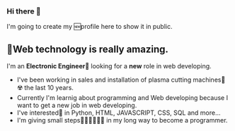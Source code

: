 ### Hi there 👋

I'm going to create my 🆕profile here to show it in public.

## 🐻Web technology is really amazing.

I'm an **Electronic Engineer🤖** looking for a **new** role in web developing.

- I've been working in sales and installation of plasma cutting machines🚀☢️ the last 10 years.
- Currently I'm learnig about programming and Web developing because I want to get a new job in web developing.
- I've interested🤖 in Python, HTML, JAVASCRIPT, CSS, SQL and more...
- I'm giving small steps🚶‍♂️🚶‍♂️🚶‍♂️ in my long way to become a programmer.

<!--
**GuillermoGTN/GuillermoGTN** is a ✨ _special_ ✨ repository because its `README.md` (this file) appears on your GitHub profile.

Here are some ideas to get you started:

- 🔭 I’m currently working on ...
- 🌱 I’m currently learning ...
- 👯 I’m looking to collaborate on ...
- 🤔 I’m looking for help with ...
- 💬 Ask me about ...
- 📫 How to reach me: ...
- 😄 Pronouns: ...
- ⚡ Fun fact: ...
-->
